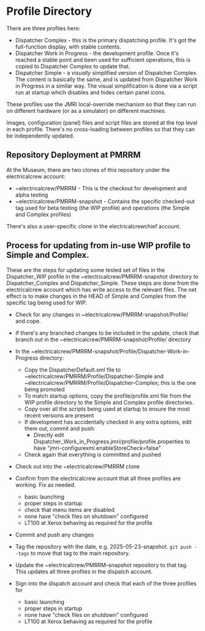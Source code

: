 # Profile Directory

There are three profiles here:

 - Dispatcher Complex - this is the primary dispatching profile.  It's got the full-function display, with stable contents.
 - Dispatcher Work in Progress - the development profile.  Once it's reached a stable point and been used for sufficient operations, this is copied to Dispatcher Complex to update that.
 - Dispatcher Simple - a _visually_ simplified version of Dispatcher Complex.  The content is basically the same, and is updated from Dispatcher Work in Progress in a similar way.  The visual simplification is done via a script run at startup which disables and hides certain panel icons.
 
 These profiles use the JMRI local-override mechanism so that they can run on different hardware (or as a simulator) on different machines.  
 
 Images, configuration (panel) files and script files are stored at the top level in each profile.  There's no cross-loading between profiles so that they can be independently updated.
 
 ## Repository Deployment at PMRRM
 
 At the Museum, there are two clones of this repository under the electricalcrew account:
 - ~electricalcrew/PMRRM - This is the checkout for development and alpha testing
 - ~electricalcrew/PMRRM-snapshot - Contains the specific checked-out tag used for beta testing (the WIP profile) and operations (the Simple and Complex profiles)

There's also a user-specific clone in the electricalcrewchief account.

 ## Process for updating from in-use WIP profile to Simple and Complex.
 
 These are the steps for updating some tested set of files in the Dispatcher_WIP profile in the ~electricalcrew/PMRRM-snapshot directory to Dispatcher_Complex and Dispatcher_Simple. These steps are done from the electricalcrew account which has write access to the relevant files. The net effect is to make changes in the HEAD of Simple and Complex from the specific tag being used for WIP.
 
  - Check for any changes in ~electricalcrew/PMRRM-snapshot/Profile/ and cope.
  
  - If there's any branched changes to be included in the update, check that branch out in the ~electricalcrew/PMRRM-snapshot/Profile/ directory
  
  - In the ~electricalcrew/PMRRM-snapshot/Profile/Dispatcher-Work-in-Progress directory:
    - Copy the DispatcherDefault.xml file to ~electricalcrew/PMRRM/Profile/Dispatcher-Simple and ~electricalcrew/PMRRM/Profile/Dispatcher-Complex; this is the one being promoted
    - To match startup options, copy the profile/profile.xml file from the WIP profile directory to the Simple and Complex profile directories.
    - Copy over all the scripts being used at startup to ensure the most recent versions are present
    - If development has accidentally checked in any extra options, edit them out, commit and push:
      - Directly edit Dispatcher_Work_in_Progress.jmri/profile/profile.properties to have "jmri-configurexml.enableStoreCheck=false"
    - Check again that everything is committed and pushed
    
  - Check out into the ~electricalcrew/PMRRM clone
  
  - Confirm from the electricalcrew account that all three profiles are working. Fix as needed.
    - basic launching
    - proper steps in startup
    - check that menu items are disabled
    - none have "check files on shutdown" configured
    - LT100 at Xerox behaving as required for the profile

  - Commit and push any changes
    
  - Tag the repository with the date, e.g. 2025-05-23-snapshot. `git push --tags` to move that tag to the main repository.
  
  - Update the ~electricalcrew/PMRRM-snapshot repository to that tag. This updates all three profiles in the dispatch account. 
  
  - Sign into the dispatch account and check that each of the three profiles for
    - basic launching
    - proper steps in startup
    - none have "check files on shutdown" configured
    - LT100 at Xerox behaving as required for the profile
    

